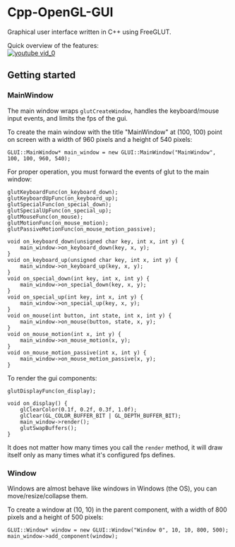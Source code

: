 # Cpp-OpenGL-GUI
Graphical user interface written in C++ using FreeGLUT.

Quick overview of the features:<br/>
[![youtube vid_0](https://img.youtube.com/vi/PVw1Eoe4wKE/0.jpg)](https://www.youtube.com/watch?v=PVw1Eoe4wKE)

## Getting started
### MainWindow
The main window wraps ```glutCreateWindow```, handles the keyboard/mouse input events, and limits the fps of the gui.

To create the main window with the title "MainWindow" at (100, 100) point on screen with a width of 960 pixels and a height of 540 pixels:
```
GLUI::MainWindow* main_window = new GLUI::MainWindow("MainWindow", 100, 100, 960, 540);
```

For proper operation, you must forward the events of glut to the main window:
```
glutKeyboardFunc(on_keyboard_down);
glutKeyboardUpFunc(on_keyboard_up);
glutSpecialFunc(on_special_down);
glutSpecialUpFunc(on_special_up);
glutMouseFunc(on_mouse);
glutMotionFunc(on_mouse_motion);
glutPassiveMotionFunc(on_mouse_motion_passive);

void on_keyboard_down(unsigned char key, int x, int y) {
	main_window->on_keyboard_down(key, x, y);
}
void on_keyboard_up(unsigned char key, int x, int y) {
	main_window->on_keyboard_up(key, x, y);
}
void on_special_down(int key, int x, int y) {
	main_window->on_special_down(key, x, y);
}
void on_special_up(int key, int x, int y) {
	main_window->on_special_up(key, x, y);
}
void on_mouse(int button, int state, int x, int y) {
	main_window->on_mouse(button, state, x, y);
}
void on_mouse_motion(int x, int y) {
	main_window->on_mouse_motion(x, y);
}
void on_mouse_motion_passive(int x, int y) {
	main_window->on_mouse_motion_passive(x, y);
}
```

To render the gui components:
```
glutDisplayFunc(on_display);

void on_display() {
	glClearColor(0.1f, 0.2f, 0.3f, 1.0f);
	glClear(GL_COLOR_BUFFER_BIT | GL_DEPTH_BUFFER_BIT);
	main_window->render();
	glutSwapBuffers();
}
```

It does not matter how many times you call the ```render``` method, it will draw itself only as many times what it's configured fps defines.

### Window
Windows are almost behave like windows in Windows (the OS), you can move/resize/collapse them.

To create a window at (10, 10) in the parent component, with a width of 800 pixels and a height of 500 pixels:
```
GLUI::Window* window = new GLUI::Window("Window 0", 10, 10, 800, 500);
main_window->add_component(window);
```

